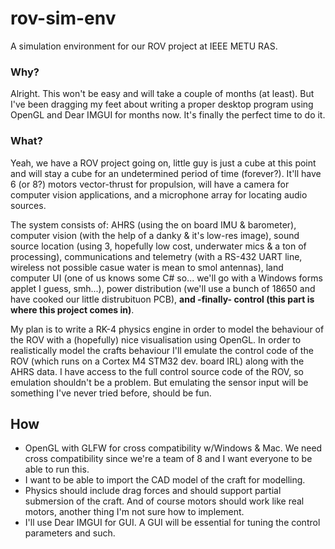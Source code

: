 # rov-sim-env

A simulation environment for our ROV project at IEEE METU RAS.

### Why?

Alright. This won't be easy and will take a couple of months (at least). But I've been dragging my feet about writing a proper desktop program using OpenGL and Dear IMGUI for months now. It's finally the perfect time to do it.

### What?

Yeah, we have a ROV project going on, little guy is just a cube at this point and will stay a cube for an undetermined period of time (forever?). It'll have 6 (or 8?) motors vector-thrust for propulsion, will have a camera for computer vision applications, and a microphone array for locating audio sources.

The system consists of: AHRS (using the on board IMU & barometer), computer vision (with the help of a danky & it's low-res image), sound source location (using 3, hopefully low cost, underwater mics & a ton of processing), communications and telemetry (with a RS-432 UART line, wireless  not possible casue water is mean to smol antennas), land computer UI (one of us knows some C# so... we'll go with a Windows forms applet I guess, smh...), power distribution (we'll use a bunch of 18650 and have cooked our little distrubituon PCB), **and -finally- control (this part is where this project comes in)**.

My plan is to write a RK-4 physics engine in order to model the behaviour of the ROV with a (hopefully) nice visualisation using OpenGL. In order to realistically model the crafts behaviour I'll emulate the control code of the ROV (which runs on a Cortex M4 STM32 dev. board IRL) along with the AHRS data. I have access to the full control source code of the ROV, so emulation shouldn't be a problem. But emulating the sensor input will be something I've never tried before, should be fun.

## How
* OpenGL with GLFW for cross compatibility w/Windows & Mac. We need cross compatibility since we're a team of 8 and I want everyone to be able to run this.  
* I want to be able to import the CAD model of the craft for modelling.  
* Physics should include drag forces and should support partial submersion of the craft. And of course motors should work like real motors, another thing I'm not sure how to implement.
* I'll use Dear IMGUI for GUI. A GUI will be essential for tuning the control parameters and such.

